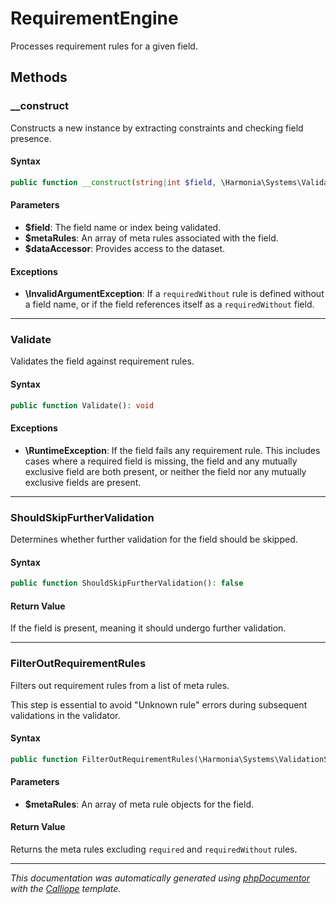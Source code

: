 # RequirementEngine

Processes requirement rules for a given field.

## Methods

### __construct

Constructs a new instance by extracting constraints and checking field
presence.

#### Syntax

```php
public function __construct(string|int $field, \Harmonia\Systems\ValidationSystem\MetaRules\IMetaRule[] $metaRules, \Harmonia\Systems\ValidationSystem\DataAccessor $dataAccessor)
```

#### Parameters

- **$field**: The field name or index being validated.
- **$metaRules**: An array of meta rules associated with the field.
- **$dataAccessor**: Provides access to the dataset.

#### Exceptions

- **\InvalidArgumentException**: If a `requiredWithout` rule is defined without a field name, or if the field references itself as a `requiredWithout` field.

---

### Validate

Validates the field against requirement rules.

#### Syntax

```php
public function Validate(): void
```

#### Exceptions

- **\RuntimeException**: If the field fails any requirement rule. This includes cases where a required field is missing, the field and any mutually exclusive field are both present, or neither the field nor any mutually exclusive fields are present.

---

### ShouldSkipFurtherValidation

Determines whether further validation for the field should be skipped.

#### Syntax

```php
public function ShouldSkipFurtherValidation(): false
```

#### Return Value

If the field is present, meaning it should undergo further validation.

---

### FilterOutRequirementRules

Filters out requirement rules from a list of meta rules.

This step is essential to avoid "Unknown rule" errors during subsequent
validations in the validator.

#### Syntax

```php
public function FilterOutRequirementRules(\Harmonia\Systems\ValidationSystem\MetaRules\IMetaRule[] $metaRules): \Harmonia\Systems\ValidationSystem\MetaRules\IMetaRule[]
```

#### Parameters

- **$metaRules**: An array of meta rule objects for the field.

#### Return Value

Returns the meta rules excluding `required` and `requiredWithout` rules.

---

*This documentation was automatically generated using [phpDocumentor](http://www.phpdoc.org/) with the [Calliope](https://github.com/DaphneWebFramework/Calliope) template.*
